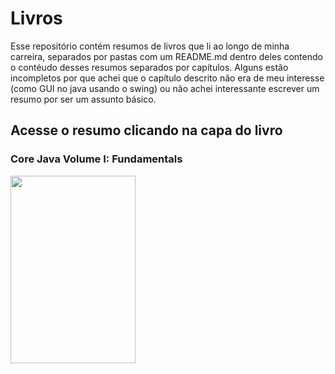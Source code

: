 # Livros

Esse repositório contém resumos de livros que li ao longo de minha carreira, separados por pastas com um README.md dentro deles contendo o contéudo desses resumos separados por capítulos. Alguns estão incompletos por que achei que o capítulo descrito não era de meu interesse (como GUI no java usando o swing) ou não achei interessante escrever um resumo por ser um assunto básico.

## Acesse o resumo clicando na capa do livro

### Core Java Volume I: Fundamentals

[<img width="200" height="300" src="https://images-na.ssl-images-amazon.com/images/I/41tWYbxKfCL._SX380_BO1,204,203,200_.jpg" />](core-java-volume-i)
